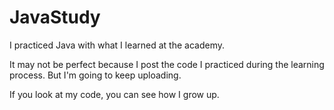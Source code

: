 # JavaStudy
I practiced Java with what I learned at the academy.

It may not be perfect because I post the code I practiced during the learning process.
But I'm going to keep uploading.

If you look at my code, you can see how I grow up.

